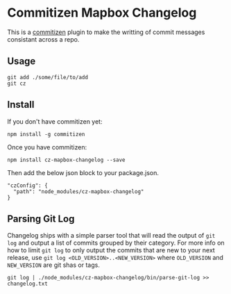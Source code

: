 # Commitizen Mapbox Changelog

This is a [commitizen](http://commitizen.github.io/cz-cli/) plugin to make the writting of commit messages consistant across a repo.

## Usage

```
git add ./some/file/to/add
git cz
```

## Install

If you don't have commitizen yet:

```
npm install -g commitizen
```

Once you have commitizen:

```
npm install cz-mapbox-changelog --save
```

Then add the below json block to your package.json.

```
"czConfig": {
  "path": "node_modules/cz-mapbox-changelog"
}
```

## Parsing Git Log

Changelog ships with a simple parser tool that will read the output of `git log` and output a list of commits grouped by their category. For more info on how to limit `git log` to only output the commits that are new to your next release, use `git log <OLD_VERSION>..<NEW_VERSION>` where `OLD_VERSION` and `NEW_VERSION` are git shas or tags.

`git log | ./node_modules/cz-mapbox-changelog/bin/parse-git-log >> changelog.txt`

